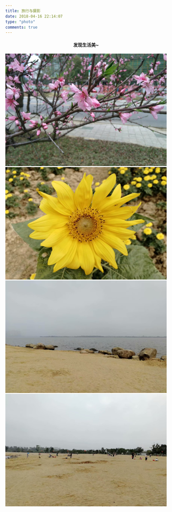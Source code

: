 ```yaml
---
title: 旅行与摄影
date: 2018-04-16 22:14:07
type: "photo"
comments: true
---
```


<h4 align="center">
    发现生活美~
</h4>
<div align="center">
    <img src="./img/plum01.jpg" alt="" width="600px" height="350px">
</div>

<div align="center">
    <img src="./img/sunflower01.jpg" alt="" width="600px" height="350px">
</div>

<div align="center">
    <img src="./img/axh01.jpg" alt="" width="600px" height="350px">
</div>

<div align="center">
    <img src="./img/axh02.jpg" alt="" width="600px" height="350px">
</div>









